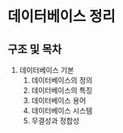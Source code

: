데이터베이스 정리
============

구조 및 목차
--------------

1. 데이터베이스 기본<br>
    1. 데이터베이스의 정의
    2. 데이터베이스의 특징
    3. 데이터베이스 용어
    4. 데이터베이스 시스템
    5. 무결성과 정합성